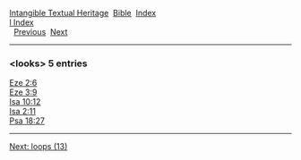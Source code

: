 [Intangible Textual Heritage](../../index)  [Bible](../index) 
[Index](index)   
[l Index](_l_)  
  [Previous](c06904)  [Next](c06906) 

------------------------------------------------------------------------

### &lt;looks&gt; 5 entries

[Eze 2:6](../kjv/eze002.htm#006)  
[Eze 3:9](../kjv/eze003.htm#009)  
[Isa 10:12](../kjv/isa010.htm#012)  
[Isa 2:11](../kjv/isa002.htm#011)  
[Psa 18:27](../kjv/psa018.htm#027)  

------------------------------------------------------------------------

[Next: loops (13)](c06906)
